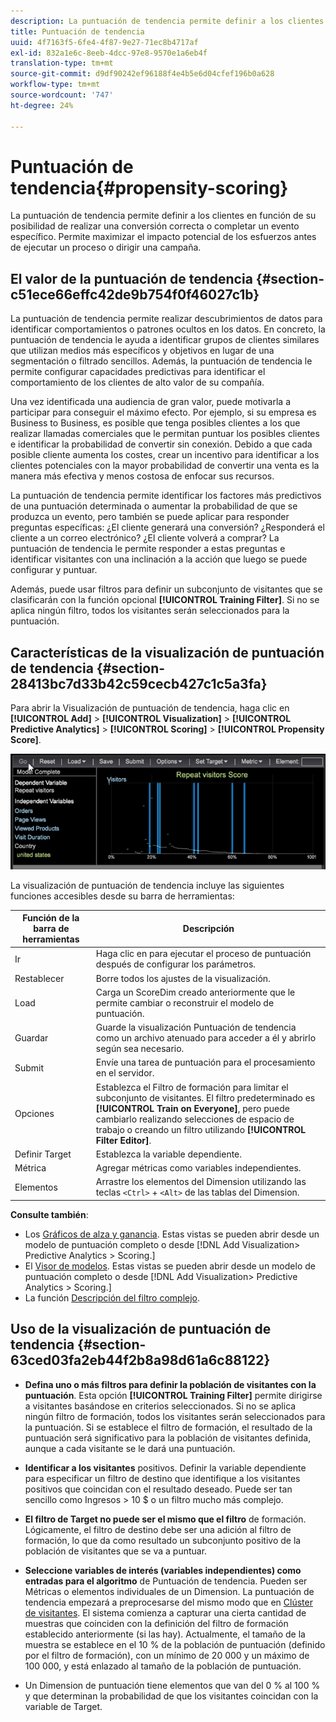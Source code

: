 ```yaml
---
description: La puntuación de tendencia permite definir a los clientes en función de su posibilidad de realizar una conversión correcta o completar un evento específico. Permite maximizar el impacto potencial de los esfuerzos antes de ejecutar un proceso o dirigir una campaña.
title: Puntuación de tendencia
uuid: 4f7163f5-6fe4-4f87-9e27-71ec8b4717af
exl-id: 832a1e6c-8eeb-4dcc-97e8-9570e1a6eb4f
translation-type: tm+mt
source-git-commit: d9df90242ef96188f4e4b5e6d04cfef196b0a628
workflow-type: tm+mt
source-wordcount: '747'
ht-degree: 24%

---
```


# Puntuación de tendencia{#propensity-scoring}

La puntuación de tendencia permite definir a los clientes en función de su posibilidad de realizar una conversión correcta o completar un evento específico. Permite maximizar el impacto potencial de los esfuerzos antes de ejecutar un proceso o dirigir una campaña.

## El valor de la puntuación de tendencia  {#section-c51ece66effc42de9b754f0f46027c1b}

La puntuación de tendencia permite realizar descubrimientos de datos para identificar comportamientos o patrones ocultos en los datos. En concreto, la puntuación de tendencia le ayuda a identificar grupos de clientes similares que utilizan medios más específicos y objetivos en lugar de una segmentación o filtrado sencillos. Además, la puntuación de tendencia le permite configurar capacidades predictivas para identificar el comportamiento de los clientes de alto valor de su compañía.

Una vez identificada una audiencia de gran valor, puede motivarla a participar para conseguir el máximo efecto. Por ejemplo, si su empresa es Business to Business, es posible que tenga posibles clientes a los que realizar llamadas comerciales que le permitan puntuar los posibles clientes e identificar la probabilidad de convertir sin conexión. Debido a que cada posible cliente aumenta los costes, crear un incentivo para identificar a los clientes potenciales con la mayor probabilidad de convertir una venta es la manera más efectiva y menos costosa de enfocar sus recursos.

La puntuación de tendencia permite identificar los factores más predictivos de una puntuación determinada o aumentar la probabilidad de que se produzca un evento, pero también se puede aplicar para responder preguntas específicas: ¿El cliente generará una conversión? ¿Responderá el cliente a un correo electrónico? ¿El cliente volverá a comprar? La puntuación de tendencia le permite responder a estas preguntas e identificar visitantes con una inclinación a la acción que luego se puede configurar y puntuar.

Además, puede usar filtros para definir un subconjunto de visitantes que se clasificarán con la función opcional **[!UICONTROL Training Filter]**. Si no se aplica ningún filtro, todos los visitantes serán seleccionados para la puntuación.

## Características de la visualización de puntuación de tendencia {#section-28413bc7d33b42c59cecb427c1c5a3fa}

Para abrir la Visualización de puntuación de tendencia, haga clic en **[!UICONTROL Add]** > **[!UICONTROL Visualization]** > **[!UICONTROL Predictive Analytics]** > **[!UICONTROL Scoring]** > **[!UICONTROL Propensity Score]**.

![](assets/propensity_visualization_GO.png)

La visualización de puntuación de tendencia incluye las siguientes funciones accesibles desde su barra de herramientas:

| Función de la barra de herramientas | Descripción |
|---|---|
| Ir | Haga clic en para ejecutar el proceso de puntuación después de configurar los parámetros. |
| Restablecer | Borre todos los ajustes de la visualización. |
| Load | Carga un ScoreDim creado anteriormente que le permite cambiar o reconstruir el modelo de puntuación. |
| Guardar | Guarde la visualización Puntuación de tendencia como un archivo atenuado para acceder a él y abrirlo según sea necesario. |
| Submit | Envíe una tarea de puntuación para el procesamiento en el servidor. |
| Opciones | Establezca el Filtro de formación para limitar el subconjunto de visitantes. El filtro predeterminado es **[!UICONTROL Train on Everyone]**, pero puede cambiarlo realizando selecciones de espacio de trabajo o creando un filtro utilizando **[!UICONTROL Filter Editor]**. |
| Definir Target | Establezca la variable dependiente. |
| Métrica | Agregar métricas como variables independientes. |
| Elementos | Arrastre los elementos del Dimension utilizando las teclas `<Ctrl>` + `<Alt>` de las tablas del Dimension. |

**Consulte también**:

* Los [Gráficos de alza y ganancia](../../../../home/c-get-started/c-analysis-vis/c-visitor-propensity/c-propensity-gain-lift-chart.md#concept-0d049f6baf534f7fb97f271843ba6c4a). Estas vistas se pueden abrir desde un modelo de puntuación completo o desde [!DNL Add Visualization> Predictive Analytics > Scoring.]
* El [Visor de modelos](../../../../home/c-get-started/c-analysis-vis/c-visitor-propensity/c-propensity-model-viewer.md#concept-d4fdf4b335c04b0ea07e70ab9a7ce9dd). Estas vistas se pueden abrir desde un modelo de puntuación completo o desde [!DNL Add Visualization> Predictive Analytics > Scoring.]
* La función [Descripción del filtro complejo](../../../../home/c-get-started/c-analysis-vis/c-visitor-propensity/c-propensity-complex-filter.md#concept-f9c55e54837f4b5995a00bc950ce5dff).

## Uso de la visualización de puntuación de tendencia {#section-63ced03fa2eb44f2b8a98d61a6c88122}

* **Defina uno o más filtros para definir la población de visitantes con la puntuación**. Esta opción **[!UICONTROL Training Filter]** permite dirigirse a visitantes basándose en criterios seleccionados. Si no se aplica ningún filtro de formación, todos los visitantes serán seleccionados para la puntuación. Si se establece el filtro de formación, el resultado de la puntuación será significativo para la población de visitantes definida, aunque a cada visitante se le dará una puntuación.
* **Identificar a los visitantes** positivos. Definir la variable dependiente para especificar un filtro de destino que identifique a los visitantes positivos que coincidan con el resultado deseado. Puede ser tan sencillo como Ingresos > 10 $ o un filtro mucho más complejo.
* **El filtro de Target no puede ser el mismo que el filtro** de formación. Lógicamente, el filtro de destino debe ser una adición al filtro de formación, lo que da como resultado un subconjunto positivo de la población de visitantes que se va a puntuar.
* **Seleccione variables de interés (variables independientes) como entradas para el algoritmo** de Puntuación de tendencia. Pueden ser Métricas o elementos individuales de un Dimension. La puntuación de tendencia empezará a preprocesarse del mismo modo que en [Clúster de visitantes](../../../../home/c-get-started/c-analysis-vis/c-visitor-cluster/c-visitor-cluster.md#concept-1c2406ef7b284a56a02daa38eaa2e73d). El sistema comienza a capturar una cierta cantidad de muestras que coinciden con la definición del filtro de formación establecido anteriormente (si las hay). Actualmente, el tamaño de la muestra se establece en el 10 % de la población de puntuación (definido por el filtro de formación), con un mínimo de 20 000 y un máximo de 100 000, y está enlazado al tamaño de la población de puntuación.

* Un Dimension de puntuación tiene elementos que van del 0 % al 100 % y que determinan la probabilidad de que los visitantes coincidan con la variable de Target.

